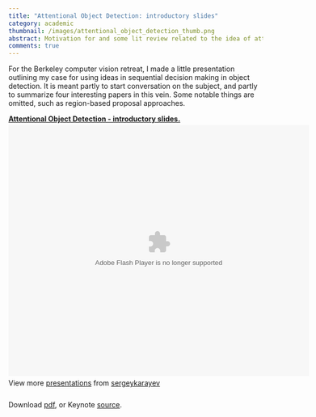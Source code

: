 ```yaml
---
title: "Attentional Object Detection: introductory slides"
category: academic
thumbnail: /images/attentional_object_detection_thumb.png
abstract: Motivation for and some lit review related to the idea of attentional object detection--not looking for everything everywhere.
comments: true
---
```


For the Berkeley computer vision retreat, I made a little presentation outlining my case for using ideas in sequential decision making in object detection. It is meant partly to start conversation on the subject, and partly to summarize four interesting papers in this vein. Some notable things are omitted, such as region-based proposal approaches.

<notextile>
<div style="width:595px" id="__ss_7393371"> <strong style="display:block;margin:12px 0 4px"><a href="http://www.slideshare.net/sergeykarayev/attentional-object-detection-introductory-slides" title="Attentional Object Detection - introductory slides.">Attentional Object Detection - introductory slides.</a></strong> <object id="__sse7393371" width="595" height="497"> <param name="movie" value="http://static.slidesharecdn.com/swf/ssplayer2.swf?doc=attentionalobjectdetectionretreat2011-110325215026-phpapp02&rel=0&stripped_title=attentional-object-detection-introductory-slides&userName=sergeykarayev" /> <param name="allowFullScreen" value="true"/> <param name="allowScriptAccess" value="always"/> <embed name="__sse7393371" src="http://static.slidesharecdn.com/swf/ssplayer2.swf?doc=attentionalobjectdetectionretreat2011-110325215026-phpapp02&rel=0&stripped_title=attentional-object-detection-introductory-slides&userName=sergeykarayev" type="application/x-shockwave-flash" allowscriptaccess="always" allowfullscreen="true" width="595" height="497"></embed> </object> <div style="padding:5px 0 12px"> View more <a href="http://www.slideshare.net/">presentations</a> from <a href="http://www.slideshare.net/sergeykarayev">sergeykarayev</a> </div> </div>
</notextile>

Download <a href="/work/files/attentional_object_detection_retreat_2011.pdf">pdf</a>, or Keynote <a href="/work/files/attentional_object_detection_retreat_2011.key">source</a>.
